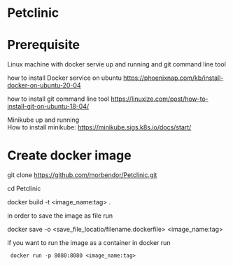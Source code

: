 # Petclinic

# Prerequisite 
Linux machine with docker servie up and running and git command line tool 

 how to install Docker service on ubuntu
https://phoenixnap.com/kb/install-docker-on-ubuntu-20-04

 how to install git command line tool 
https://linuxize.com/post/how-to-install-git-on-ubuntu-18-04/


 Minikube up and running  
 How to install minikube:
https://minikube.sigs.k8s.io/docs/start/


# Create docker image 
 git clone https://github.com/morbendor/Petclinic.git
 
 cd Petclinic 
 
 docker build -t <image_name:tag> .
 
 in order to save the image as file run 
 
 docker save -o <save_file_locatio/filename.dockerfile> <image_name:tag>
 
 if you want to run the image as a container in docker run 
```
 docker run -p 8080:8080 <image_name:tag>
```
